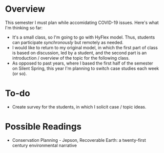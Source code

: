 # Overview

This semester I must plan while accomidating COVID-19 issues. Here's what I'm thinking so far:

* It's a small class, so I'm going to go with HyFlex model. Thus, students can participate *synchronously* but remotely as needed.
* I would like to return to my original model, in which the first part of class is based on discussion, led by a student, and the second part is an introduction / overview of the topic for the following class. 
* As opposed to past years, where I based the first half of the semester on Silent Spring, this year I'm planning to switch case studies each week (or so). 


# To-do

* Create survey for the students, in which I solicit case / topic ideas.


# Possible Readings

* Conservation Planning - Jepson, Recoverable Earth: a twenty-first century environmental narrative
